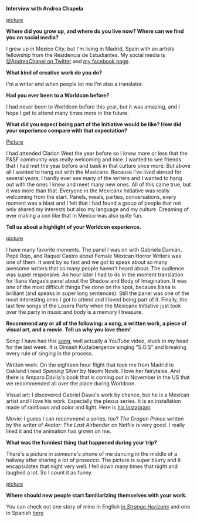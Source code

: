 **Interview with Andrea Chapela**

[picture](Mexicanx069)

**Where did you grow up, and where do you live now? Where can we find you on social media?**

I grew up in Mexico City, but I'm living in Madrid, Spain with an artists fellowship from the Residencia de Estudiantes. My social media is [@AndreaChapel on Twitter](https://www.twitter.com/AndreaChapel) and [my facebook page](https://www.facebook.com/andrea.chapela.5/).

**What kind of creative work do you do?**

I'm a writer and when people let me I'm also a translator.

**Had you ever been to a Worldcon before?**

I had never been to Worldcon before this year, but it was amazing, and I hope I get to attend many times more in the future.

**What did you expect being part of the Initiative would be like? How did your experience compare with that expectation?**

[Picture](Mexicanx066)

I had attended Clarion West the year before so I knew more or less that the F&SF community was really welcoming and nice. I wanted to see friends that I had met the year before and bask in that culture once more. But above all I wanted to hang out with the Mexicanx. Because I've lived abroad for several years, I hardly ever see many of the writers and I wanted to hang out with the ones I knew and meet many new ones. All of this came true, but it was more than that. Everyone in the Mexicanx Initiative was really welcoming from the start. Panels, meals, parties, conversations, every moment was a blast and I felt that I had found a group of people that not only shared my interests but also my language and my culture. Dreaming of ever making a con like that in Mexico was also quite fun.

**Tell us about a highlight of your Worldcon experience.**

[picture](Mexicanx068)

I have many favorite moments. The panel I was on with Gabriela Damián, Pepé Rojo, and Raquel Castro about Female Mexican Horror Writers was one of them. It went by so fast and we got to speak about so many awesome writers that so many people haven't heard about. The audience was super responsive. An hour later I had to do in the moment translation for Iliana Vargas’s panel about the Shadow and Body of Imagination. It was one of the most difficult things I've done on the spot, because Iliana is brilliant (and speaks in super long sentences). Still the panel was one of the most interesting ones I got to attend and I loved being part of it. Finally, the last few songs of the Losers Party when the Mexicanx Initiative just took over the party in music and body is a memory I treasure.

**Recommend any or all of the following: a song, a written work, a piece of visual art, and a movie. Tell us why you love them!**

Song: I have had this [song](https://www.youtube.com/watch?v=5Cxz9tlVKjg), well actually a YouTube video, stuck in my head for the last week. It is Dimash Kudaibergenov singing “S.O.S” and breaking every rule of singing in the process.

Written work: On the eighteen hour flight that took me from Madrid to Oakland I read _Spinning Silver_ by Naomi Novik. I love her fairytales. And there is Amparo Dávila's book that is coming out in November in the US that we recommended all over the place during Worldcon.

Visual art: I discovered Gabriel Dawe's work by chance, but he is a Mexican artist and I love his work. Especially the plexus series. It is an installation made of rainbows and color and light. Here is [his Instagram](https://www.instagram.com/gabrieldawe/).

Movie: I guess I can recommend a series, too? _The Dragon Prince_ written by the writer of _Avatar: The Last Airbender_ on Netflix is very good. I really liked it and the animation has grown on me.

**What was the funniest thing that happened during your trip?**

There's a picture in someone's phone of me dancing in the middle of a hallway after sharing a lot of prosecco. The picture is super blurry and it encapsulates that night very well. I fell down many times that night and laughed a lot. So I count it as funny.

[picture](Mexixanx050)

**Where should new people start familiarizing themselves with your work.**

You can check out one story of mine in English [in _Strange Horizons_](http://samovar.strangehorizons.com/2017/06/26/the-person-you-are-trying-to-reach-is-not-available-la-persona-que-busca-no-esta-disponible/) and one in Spanish [here](https://www.tierraadentro.cultura.gob.mx/calculando-recalculando/)
